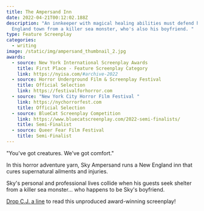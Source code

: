 ```yaml
---
title: The Ampersand Inn
date: 2022-04-21T00:12:02.188Z
description: "An innkeeper with magical healing abilities must defend his New
  England town from a killer sea monster, who's also his boyfriend. "
type: Feature Screenplay
categories:
  - writing
image: /static/img/ampersand_thumbnail_2.jpg
awards:
  - source: New York International Screenplay Awards
    title: First Place - Feature Screenplay Category
    link: https://nyisa.com/#archive-2022
  - source: Horror Underground Film & Screenplay Festival
    title: Official Selection
    link: https://festivalforhorror.com
  - source: "New York City Horror Film Festival "
    link: https://nychorrorfest.com
    title: Official Selection
  - source: BlueCat Screenplay Competition
    link: https://www.bluecatscreenplay.com/2022-semi-finalists/
    title: Semi-Finalist
  - source: Queer Fear Film Festival
    title: Semi-Finalist
---
```

"You've got creatures. We've got comfort."

In this horror adventure yarn, Sky Ampersand runs a New England inn that cures supernatural ailments and injuries. 

Sky's personal and professional lives collide when his guests seek shelter from a killer sea monster... who happens to be Sky's boyfriend.

[Drop C.J. a line](mailto:cj@cjarellano.com) to read this unproduced award-winning screenplay!